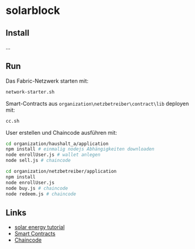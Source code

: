 # solarblock
## Install
...

## Run

Das Fabric-Netzwerk starten mit:

```bash
network-starter.sh
```

Smart-Contracts aus `organization\netzbetreiber\contract\lib` deployen mit:

```bash
cc.sh
```


User erstellen und Chaincode ausführen mit:
```bash
cd organization/haushalt_a/application
npm install # einmalig nodejs Abhängigkeiten downloaden
node enrollUser.js # wallet anlegen
node sell.js # chaincode
```

```bash
cd organization/netzbetreiber/application
npm install
node enrollUser.js
node buy.js # chaincode
node redeem.js # chaincode
```

## Links
* [solar energy tutorial](https://hyperledger-fabric.readthedocs.io/en/latest/tutorial/commercial_energy.html#examine-the-commercial-energy-smart-contract)
* [Smart Contracts](organization/netzbetreiber/contract/lib)
* [Chaincode](organization/haushalt_a/application)

